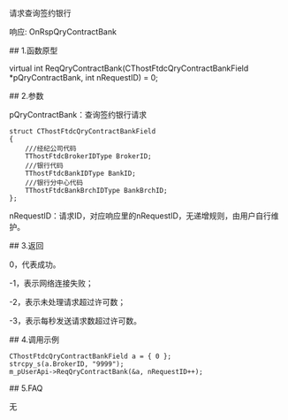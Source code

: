 <p>请求查询签约银行</p>
<p>响应: OnRspQryContractBank</p>
<span class="anchor" id="50e71573-6343-4cc8-89f4-7fcaf99bc53d"></span>
## 1.函数原型
<p>virtual int ReqQryContractBank(CThostFtdcQryContractBankField *pQryContractBank, int nRequestID) = 0;</p>
<span class="anchor" id="044f0268-8ee0-4d2d-a9ab-eb1eac4ea06a"></span>
## 2.参数
<p>pQryContractBank：查询签约银行请求</p>
<pre><code>struct CThostFtdcQryContractBankField
{
    ///经纪公司代码
    TThostFtdcBrokerIDType BrokerID;
    ///银行代码
    TThostFtdcBankIDType BankID;
    ///银行分中心代码
    TThostFtdcBankBrchIDType BankBrchID;
};
</code></pre>
<p>nRequestID：请求ID，对应响应里的nRequestID，无递增规则，由用户自行维护。</p>
<span class="anchor" id="f3a08cb9-69ed-4087-90d9-24ae636d17bc"></span>
## 3.返回
<p>0，代表成功。</p>
<p>-1，表示网络连接失败；</p>
<p>-2，表示未处理请求超过许可数；</p>
<p>-3，表示每秒发送请求数超过许可数。</p>
<span class="anchor" id="2250d147-9ad2-4916-b092-76173a59f821"></span>
## 4.调用示例
<pre><code>CThostFtdcQryContractBankField a = { 0 };
strcpy_s(a.BrokerID, "9999");
m_pUserApi-&gt;ReqQryContractBank(&amp;a, nRequestID++);
</code></pre>
<span class="anchor" id="030315b2-0ac8-4fe4-b6a8-940b55fb062f"></span>
## 5.FAQ
<p>无</p>
